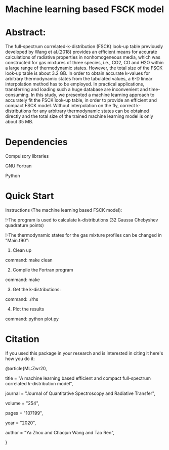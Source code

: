 # Machine learning based FSCK model

# Abstract:
The full-spectrum correlated-k-distribution (FSCK) look-up table previously developed by Wang et al.(2018) provides an efficient means for accurate calculations of radiative properties in nonhomogeneous media, which was constructed for gas mixtures of three species, i.e., CO2, CO and H2O within a large range of thermodynamic states. However, the total size of the FSCK look-up table is about 3.2 GB. In order to obtain accurate k-values for arbitrary thermodynamic states from the tabulated values, a 6-D linear interpolation method has to be employed. In practical applications, transferring and loading such a huge database are inconvenient and time-consuming. In this study, we presented a machine learning approach to accurately fit the FSCK look-up table, in order to provide an efficient and compact FSCK model. Without interpolation on the fly, correct k-distributions for any arbitrary thermodynamic states can be obtained directly and the total size of the trained machine learning model is only about 35 MB.

# Dependencies
Compulsory libraries

GNU Fortran

Python

# Quick Start
Instructions (The machine learning based FSCK model): 

!-The program is used to calculate k-distributions (32 Gaussa Chebyshev quadrature points) 

!-The thermodynamic states for the gas mixture profiles can be changed in "Main.f90":

1) Clean up

command: make clean

2) Compile the Fortran program

command: make

3) Get the k-distributions:

command:   ./rhs 

4) Plot the results

command: python plot.py

# Citation
If you used this package in your research and is interested in citing it here's how you do it:

@article{ML:Zwr20,

title = "A machine learning based efficient and compact full-spectrum correlated $k$-distribution model",

journal = "Journal of Quantitative Spectroscopy and Radiative Transfer",

volume = "254",

pages = "107199",

year = "2020",

author = "Ya Zhou and Chaojun Wang and Tao Ren",

}

